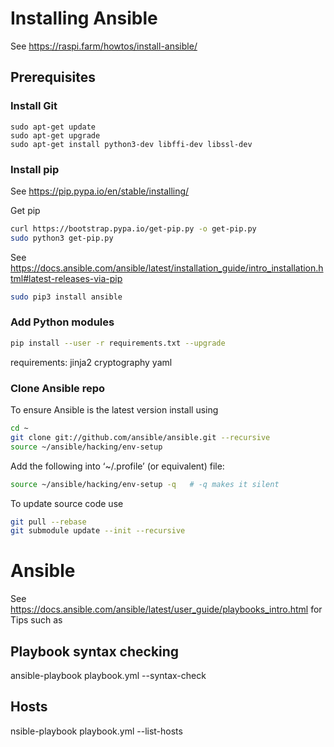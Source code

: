 # Installing Ansible

See https://raspi.farm/howtos/install-ansible/

## Prerequisites

### Install Git

```base
sudo apt-get update
sudo apt-get upgrade
sudo apt-get install python3-dev libffi-dev libssl-dev
```

<!-- @import "[TOC]" {cmd="toc" depthFrom=1 depthTo=6 orderedList=false} -->

### Install pip

See https://pip.pypa.io/en/stable/installing/

<!-- Add the following to '~/.profile’ (or equivalent) file:

```bash
if [ -d "$HOME/.local/bin" ] ; then
    PATH="$HOME/.local/bin:$PATH"
fi
``` -->

Get pip

```bash
curl https://bootstrap.pypa.io/get-pip.py -o get-pip.py
sudo python3 get-pip.py
```

See https://docs.ansible.com/ansible/latest/installation_guide/intro_installation.html#latest-releases-via-pip

```bash
sudo pip3 install ansible
```

<!-- python get-pip.py --user -->

### Add Python modules

```bash
pip install --user -r requirements.txt --upgrade
```

requirements:
jinja2
cryptography
yaml

### Clone Ansible repo

To ensure Ansible is the latest version install using

```bash
cd ~
git clone git://github.com/ansible/ansible.git --recursive
source ~/ansible/hacking/env-setup
```

Add the following into ‘~/.profile’ (or equivalent) file:

```bash
source ~/ansible/hacking/env-setup -q   # -q makes it silent
```

To update source code use

```bash
git pull --rebase
git submodule update --init --recursive
```


# Ansible

See https://docs.ansible.com/ansible/latest/user_guide/playbooks_intro.html for Tips such as

## Playbook syntax checking

ansible-playbook playbook.yml --syntax-check

## Hosts

nsible-playbook playbook.yml --list-hosts